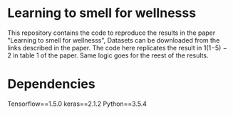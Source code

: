 # Learning to smell for wellnesss


This repository contains the code to reproduce the results in the paper "Learning to smell for wellnesss", Datasets can be downloaded from the links described in the paper. The code here replicates the result in 1(1−5) − 2 in table 1 of the paper. Same logic goes for the reest of the results.


# Dependencies
Tensorflow==1.5.0
keras==2.1.2
Python==3.5.4
